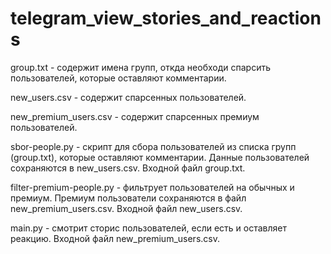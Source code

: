 # telegram_view_stories_and_reactions

group.txt - содержит имена групп, откда необходи спарсить пользователей, которые оставляют комментарии.

new_users.csv - содержит спарсенных пользователей.

new_premium_users.csv - содержит спарсенных премиум пользователей.

sbor-people.py - скрипт для сбора пользователей из списка групп (group.txt), которые оставляют комментарии. Данные пользователей сохраняются в new_users.csv. Входной файл group.txt.

filter-premium-people.py - фильтрует пользователей на обычных и премиум. Премиум пользователи сохраняются в файл new_premium_users.csv. Входной файл new_users.csv.

main.py - смотрит сторис пользователей, если есть и оставляет реакцию. Входной файл new_premium_users.csv.
